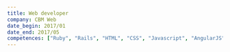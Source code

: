 ```yaml
---
title: Web developer
company: CBM Web
date_begin: 2017/01
date_end: 2017/05
competences: ["Ruby", "Rails", "HTML", "CSS", "Javascript", "AngularJS", "web development", "Object-Oriented Programming (OOP)"]
---
```

